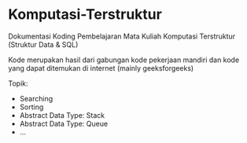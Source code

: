 # Komputasi-Terstruktur


Dokumentasi Koding Pembelajaran Mata Kuliah Komputasi Terstruktur (Struktur Data & SQL)

Kode merupakan hasil dari gabungan kode pekerjaan mandiri dan kode yang dapat ditemukan di internet (mainly geeksforgeeks)

Topik:
- Searching
- Sorting
- Abstract Data Type: Stack
- Abstract Data Type: Queue
- ...
